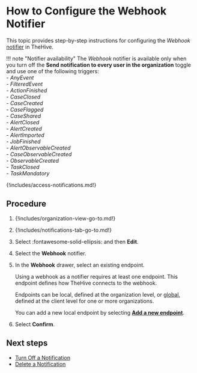 # How to Configure the Webhook Notifier

This topic provides step-by-step instructions for configuring the *Webhook* [notifier](../about-notifications.md#notifiers) in TheHive.

!!! note "Notifier availability"
    The *Webhook* notifier is available only when you turn off the **Send notification to every user in the organization** toggle and use one of the following triggers:  
    - *AnyEvent*  
    - *FilteredEvent*  
    - *ActionFinished*  
    - *CaseClosed*  
    - *CaseCreated*  
    - *CaseFlagged*  
    - *CaseShared*  
    - *AlertClosed*  
    - *AlertCreated*  
    - *AlertImported*  
    - *JobFinished*  
    - *AlertObservableCreated*  
    - *CaseObservableCreated*  
    - *ObservableCreated*  
    - *TaskClosed*  
    - *TaskMandatory*

{!includes/access-notifications.md!}

<h2>Procedure</h2>

1. {!includes/organization-view-go-to.md!}

2. {!includes/notifications-tab-go-to.md!}

3. Select :fontawesome-solid-ellipsis: and then **Edit**.

4. Select the **Webhook** notifier.

5. In the **Webhook** drawer, select an existing endpoint.

    Using a webhook as a notifier requires at least one endpoint. This endpoint defines how TheHive connects to the webhook.

    Endpoints can be local, defined at the organization level, or [global](../../../../../administration/add-a-global-endpoint.md), defined at the client level for one or more organizations.

    You can add a new local endpoint by selecting [**Add a new endpoint**](../../manage-endpoints/add-webhook-endpoint.md).

6. Select **Confirm**.

<h2>Next steps</h2>

* [Turn Off a Notification](../turn-off-a-notification.md)
* [Delete a Notification](../delete-a-notification.md)